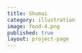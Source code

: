 ```yaml
---
title: Shumai
category: illustration
image: food-4.png
published: true
layout: project-page
---
```


